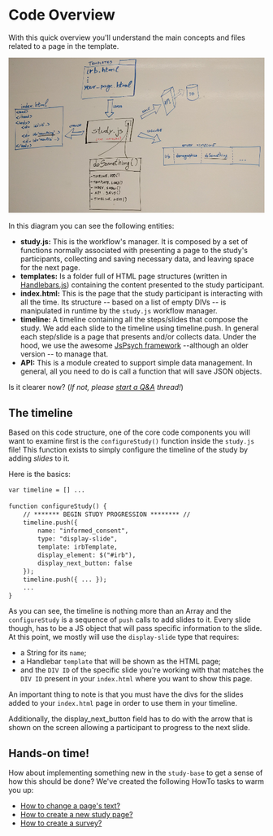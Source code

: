 # Code Overview

With this quick overview you'll understand the main concepts and files related to a page in the template.

![template_coding_overview](img/template-coding-overview.jpg "Template coding overview: in the center the study manager box, which manages the index HTML page to show pages based on a pre-configure timeline.")

In this diagram you can see the following entities:

  * **study.js:** This is the workflow's manager. It is composed by a set of functions normally associated with presenting a page to the study's participants, collecting and saving necessary data, and leaving space for the next page.
  * **templates:** Is a folder full of HTML page structures (written in [Handlebars.js](https://handlebarsjs.com/)) containing the content presented to the study participant.
  * **index.html:** This is the page that the study participant is interacting with all the time. Its structure -- based on a list of empty DIVs -- is manipulated in runtime by the `study.js` workflow manager.
  * **timeline:** A timeline containing all the steps/slides that compose the study. We add each slide to the timeline using timeline.push. In general each step/slide is a page that presents and/or collects data. Under the hood, we use the awesome [JsPsych framework](https://www.jspsych.org/7.3/overview/timeline/) --although an older version -- to manage that.
  * **API:** This is a module created to support simple data management. In general, all you need to do is call a function that will save JSON objects.

Is it clearer now?
(*If not, please [start a Q&A](https://github.com/labinthewild/LITW-study-templates/discussions/categories/q-a) thread!*)

## The timeline

Based on this code structure, one of the core code components you will want to examine first is the `configureStudy()` function inside the `study.js` file!
This function exists to simply configure the timeline of the study by adding *slides* to it.

Here is the basics:

```
var timeline = [] ...

function configureStudy() {
    // ******* BEGIN STUDY PROGRESSION ******** //
    timeline.push({
        name: "informed_consent",
        type: "display-slide",
        template: irbTemplate,
        display_element: $("#irb"),
        display_next_button: false
    });
    timeline.push({ ... });
    ...
}
```

As you can see, the timeline is nothing more than an Array and the `configureStudy` is a sequence of `push` calls to add slides to it.
Every slide though, has to be a JS object that will pass specific information to the slide. At this point, we mostly will use the `display-slide` type that requires:

  * a String for its `name`;
  * a Handlebar `template` that will be shown as the HTML page;
  * and the `DIV ID` of the specific slide you're working with that matches the `DIV ID` present in your `index.html` where you want to show this page.

An important thing to note is that you must have the divs for the slides added to your `index.html` page in order to use them in your timeline.

Additionally, the display_next_button field has to do with the arrow that is shown on the screen allowing a participant to progress to the next slide.

## Hands-on time!

How about implementing something new in the `study-base` to get a sense of how this should be done?
We've created the following HowTo tasks to warm you up:

  * [How to change a page's text?](3-ChangePageText.md)
  * [How to create a new study page?](4-AddNewPage.md)
  * [How to create a survey?](5-CreateSurvey.md)
